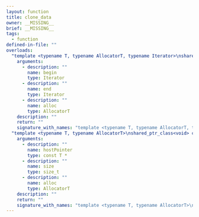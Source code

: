 ```yaml
---
layout: function
title: clone_data
owner: __MISSING__
brief: __MISSING__
tags:
  - function
defined-in-file: ""
overloads:
  "template <typename T, typename AllocatorT, typename Iterator>\nshared_ptr_class<void> clone_data(Iterator, Iterator, AllocatorT)":
    arguments:
      - description: ""
        name: begin
        type: Iterator
      - description: ""
        name: end
        type: Iterator
      - description: ""
        name: alloc
        type: AllocatorT
    description: ""
    return: ""
    signature_with_names: "template <typename T, typename AllocatorT, typename Iterator>\nshared_ptr_class<void> clone_data(Iterator begin, Iterator end, AllocatorT alloc)"
  "template <typename T, typename AllocatorT>\nshared_ptr_class<void> clone_data(const T *, size_t, AllocatorT)":
    arguments:
      - description: ""
        name: hostPointer
        type: const T *
      - description: ""
        name: size
        type: size_t
      - description: ""
        name: alloc
        type: AllocatorT
    description: ""
    return: ""
    signature_with_names: "template <typename T, typename AllocatorT>\nshared_ptr_class<void> clone_data(const T * hostPointer, size_t size, AllocatorT alloc)"
---
```

